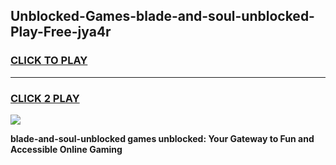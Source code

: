 
## Unblocked-Games-blade-and-soul-unblocked-Play-Free-jya4r
<h3>
<a href="https://premium76.site?title=blade-and-soul-unblocked&ref=23A">CLICK TO PLAY</a></h3>
<hr>

<h3>
<a href="https://premium76.site?title=blade-and-soul-unblocked&ref=23A">CLICK 2 PLAY</a>
  
</h3>

<a href="https://premium76.site?title=blade-and-soul-unblocked&ref=23A"><img src="https://clearcache.store/games.png"></a>


**blade-and-soul-unblocked games unblocked: Your Gateway to Fun and Accessible Online Gaming**
